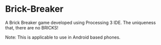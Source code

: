 # Brick-Breaker
A Brick Breaker game developed using Processing 3 IDE. The uniqueness that, there are no BRICKS!


Note: This is applicable to use in Android based phones.
